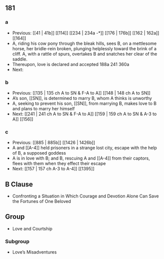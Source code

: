 ## 181
### a
- Previous: [[41 | 41b]] [[114]] [[234 | 234a -*]] [[176 | 176b]] [[162 | 162a]] [[164]] 
- A, riding his cow pony through the bleak hills, sees B, on a mettlesome horse, her bridle-rein broken, plunging helplessly toward the brink of a cliff. A, with a rattle of spurs, overtakes B and snatches her clear of the saddle.
- Thereupon, love is declared and accepted 188a 241 360a
- Next: 

### b
- Previous: [[135 | 135 ch A to SN &amp; F-A to A]] [[148 | 148 ch A to SN]] 
- A’s son, [[SN]], is determined to marry B, whom A thinks is unworthy
- A, seeking to prevent his son, [[SN]], from marrying B, makes love to B and plans to marry her himself
- Next: [[241 | 241 ch A to SN &amp; F-A to A]] [[159 | 159 ch A to SN &amp; A-3 to A]] [[156]] 

### c
- Previous: [[885 | 885b]] [[1426 | 1426b]] 
- A and [[A-4]] held prisoners in a strange lost city, escape with the help of B, a supposed goddess
- A is in love with B; and B, rescuing A and [[A-4]] from their captors, flees with them when they effect their escape
- Next: [[157 | 157 ch A-3 to A-4]] [[1395]] 

## B Clause
- Confronting a Situation in Which Courage and Devotion Alone Can Save the Fortunes of One Beloved

## Group
- Love and Courtship

### Subgroup
- Love’s Misadventures

